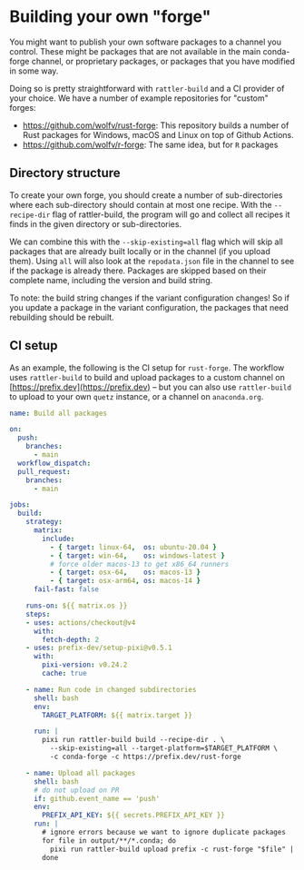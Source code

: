 # Building your own "forge"

You might want to publish your own software packages to a channel you control.
These might be packages that are not available in the main conda-forge channel,
or proprietary packages, or packages that you have modified in some way.

Doing so is pretty straightforward with `rattler-build` and a CI provider of your choice.
We have a number of example repositories for "custom" forges:

- https://github.com/wolfv/rust-forge: This repository builds a number of Rust packages for Windows, macOS and Linux on top of Github Actions.
- https://github.com/wolfv/r-forge: The same idea, but for `R` packages

## Directory structure

To create your own forge, you should create a number of sub-directories where each sub-directory should contain at most one recipe.
With the `--recipe-dir` flag of rattler-build, the program will go and collect all recipes it finds in the given directory or sub-directories.

We can combine this with the `--skip-existing=all` flag which will skip all packages that are already built locally or in the channel (if you upload them). Using `all` will also look at the `repodata.json` file in the channel to see if the package is already there.
Packages are skipped based on their complete name, including the version and build string.

To note: the build string changes if the variant configuration changes! So if you update a package in the variant configuration, the packages that need rebuilding should be rebuilt.

## CI setup

As an example, the following is the CI setup for `rust-forge`. The workflow uses `rattler-build` to build and upload packages to a custom channel on [https://prefix.dev](https://prefix.dev) – but you can also use `rattler-build` to upload to your own `quetz` instance, or a channel on `anaconda.org`.

```yaml title=".github/workflows/forge.yml"
name: Build all packages

on:
  push:
    branches:
      - main
  workflow_dispatch:
  pull_request:
    branches:
      - main

jobs:
  build:
    strategy:
      matrix:
        include:
          - { target: linux-64,  os: ubuntu-20.04 }
          - { target: win-64,    os: windows-latest }
          # force older macos-13 to get x86_64 runners
          - { target: osx-64,    os: macos-13 }
          - { target: osx-arm64, os: macos-14 }
      fail-fast: false

    runs-on: ${{ matrix.os }}
    steps:
    - uses: actions/checkout@v4
      with:
        fetch-depth: 2
    - uses: prefix-dev/setup-pixi@v0.5.1
      with:
        pixi-version: v0.24.2
        cache: true

    - name: Run code in changed subdirectories
      shell: bash
      env:
        TARGET_PLATFORM: ${{ matrix.target }}

      run: |
        pixi run rattler-build build --recipe-dir . \
          --skip-existing=all --target-platform=$TARGET_PLATFORM \
          -c conda-forge -c https://prefix.dev/rust-forge

    - name: Upload all packages
      shell: bash
      # do not upload on PR
      if: github.event_name == 'push'
      env:
        PREFIX_API_KEY: ${{ secrets.PREFIX_API_KEY }}
      run: |
        # ignore errors because we want to ignore duplicate packages
        for file in output/**/*.conda; do
          pixi run rattler-build upload prefix -c rust-forge "$file" || true
        done
```
